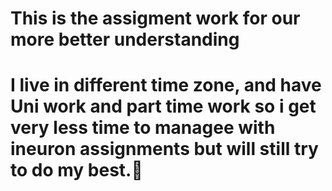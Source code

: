 # This is the assigment work for our more better understanding
# I live in different time zone, and have Uni work and part time work so i get very less time to managee with ineuron assignments but will still try to do my best.🙂